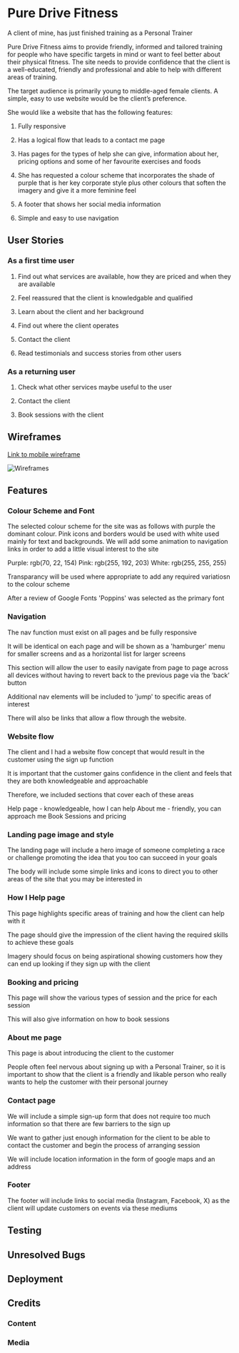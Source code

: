 # Pure Drive Fitness

A client of mine, has just finished training as a Personal Trainer

Pure Drive Fitness aims to provide friendly, informed and tailored training for people who have specific targets in mind or want to feel better about their physical fitness.  The site needs to provide confidence that the client is a well-educated, friendly and professional and able to help with different areas of training.

The target audience is primarily young to middle-aged female clients.  A simple, easy to use website would be the client’s preference.

She would like a website that has the following features:

1. Fully responsive

2. Has a logical flow that leads to a contact me page

3. Has pages for the types of help she can give, information about her, pricing options and some of her favourite exercises and foods

4. She has requested a colour scheme that incorporates the shade of purple that is her key corporate style plus other colours that soften the imagery and give it a more feminine feel

5. A footer that shows her social media information

6. Simple and easy to use navigation

## User Stories

### As a first time user

1. Find out what services are available, how they are priced and when they are available

2. Feel reassured that the client is knowledgable and qualified

3. Learn about the client and her background

4. Find out where the client operates

5. Contact the client

6. Read testimonials and success stories from other users

### As a returning user

1. Check what other services maybe useful to the user

2. Contact the client

3. Book sessions with the client

## Wireframes

[Link to mobile wireframe](https://share.balsamiq.com/c/rRtdFHGFVL9rqvgiqRiqKo.png)

![Wireframes](https://share.balsamiq.com/c/rRtdFHGFVL9rqvgiqRiqKo.png)

## Features

### Colour Scheme and Font

The selected colour scheme for the site was as follows with purple the dominant colour.  Pink icons and borders would be used with white used mainly for text and backgrounds. We will add some animation to navigation links in order to add a little visual interest to the site

Purple: rgb(70, 22, 154)
Pink: rgb(255, 192, 203)
White: rgb(255, 255, 255)

Transparancy will be used where appropriate to add any required variatiosn to the colour scheme

After a review of Google Fonts 'Poppins' was selected as the primary font

### Navigation

The nav function must exist on all pages and be fully responsive

It will be identical on each page and will be shown as a 'hamburger' menu for smaller screens and as a horizontal list for larger screens

This section will allow the user to easily navigate from page to page across all devices without having to revert back to the previous page via the ‘back’ button

Additional nav elements will be included to 'jump' to specific areas of interest

There will also be links that allow a flow through the website.

### Website flow

The client and I had a website flow concept that would result in the customer using the sign up function

It is important that the customer gains confidence in the client and feels that they are both knowledgeable and approachable

Therefore, we included sections that cover each of these areas

Help page - knowledgeable, how I can help
About me - friendly, you can approach me
Book Sessions and pricing

### Landing page image and style

The landing page will include a hero image of someone completing a race or challenge promoting the idea that you too can succeed in your goals

The body will include some simple links and icons to direct you to other areas of the site that you may be interested in

### How I Help page

This page highlights specific areas of training and how the client can help with it

The page should give the impression of the client having the required skills to achieve these goals

Imagery should focus on being aspirational showing customers how they can end up looking if they sign up with the client

### Booking and pricing

This page will show the various types of session and the price for each session

This will also give information on how to book sessions

### About me page

This page is about introducing the client to the customer

People often feel nervous about signing up with a Personal Trainer, so it is important to show that the client is a friendly and likable person who really wants to help the customer with their personal journey

### Contact page

We will include a simple sign-up form that does not require too much information so that there are few barriers to the sign up

We want to gather just enough information for the client to be able to contact the customer and begin the process of arranging session

We will include location information in the form of google maps and an address

### Footer

The footer will include links to social media (Instagram, Facebook, X) as the client will update customers on events via these mediums

## Testing

## Unresolved Bugs

## Deployment

## Credits

### Content

### Media

